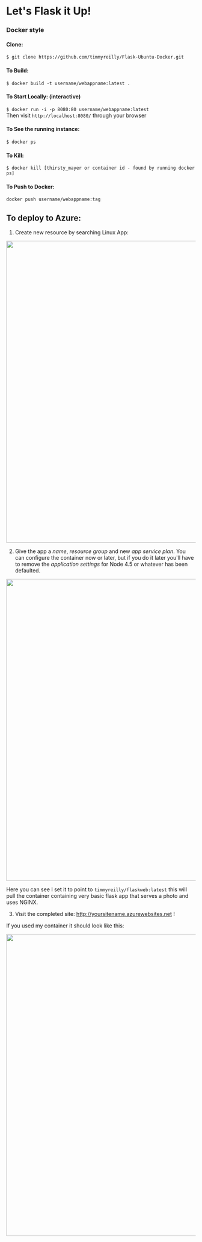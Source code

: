 # Let's Flask it Up!

### Docker style

#### Clone: 
`$ git clone https://github.com/timmyreilly/Flask-Ubuntu-Docker.git`

#### To Build: 
`$ docker build -t username/webappname:latest . `

#### To Start Locally: (interactive)
`$ docker run -i -p 8080:80 username/webappname:latest`  
Then visit `http://localhost:8080/` through your browser

#### To See the running instance:
`$ docker ps`

#### To Kill:
`$ docker kill [thirsty_mayer or container id - found by running docker ps]`  


#### To Push to Docker:

`docker push username/webappname:tag `


## To deploy to Azure: 

1. Create new resource by searching Linux App: 

<kbd>
<img src="http://imgur.com/uqxNizy.png" width="800">
</kbd>

2. Give the app a *name*, *resource group* and new *app service plan*. You can configure the container now or later, but if you do it later you'll have to remove the *application settings* for Node 4.5 or whatever has been defaulted. 

<kbd>
<img src="http://imgur.com/i7aPq5q.png" width="800">
</kbd> 

Here you can see I set it to point to `timmyreilly/flaskweb:latest` this will pull the container containing very basic flask app that serves a photo and uses NGINX. 

3. Visit the completed site: 
http://yoursitename.azurewebsites.net !

If you used my container it should look like this: 

<kbd>
<img src="http://imgur.com/ovPlyGx.png" width="800">
</kbd> 



